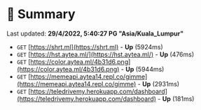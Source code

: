 # 📖 Summary
Last updated: **29/4/2022, 5:40:27 PG "Asia/Kuala_Lumpur"**

- `GET` [https://shrt.ml](https://shrt.ml) - **Up** (5924ms)
- `GET` [https://hst.aytea.ml/](https://hst.aytea.ml/) - **Up** (476ms)
- `GET` [https://color.aytea.ml/4b31d6.png](https://color.aytea.ml/4b31d6.png) - **Up** (5944ms)
- `GET` [https://memeapi.aytea14.repl.co/gimme](https://memeapi.aytea14.repl.co/gimme) - **Up** (2931ms)
- `GET` [https://teledrivemy.herokuapp.com/dashboard](https://teledrivemy.herokuapp.com/dashboard) - **Up** (181ms)
